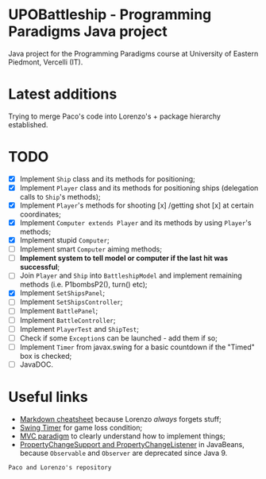 # UPOBattleship - Programming Paradigms Java project
Java project for the Programming Paradigms course at University of Eastern Piedmont, Vercelli (IT).

# Latest additions
Trying to merge Paco's code into Lorenzo's + package hierarchy established.

# TODO
 - [x] Implement `Ship` class and its methods for positioning;
 - [x] Implement `Player` class and its methods for positioning ships (delegation calls to `Ship`'s methods);
 - [x] Implement `Player`'s methods for shooting [x] /getting shot [x] at certain coordinates;
 - [x] Implement `Computer extends Player` and its methods by using `Player`'s methods;
 - [x] Implement stupid `Computer`;
 - [ ] Implement smart `Computer` aiming methods;
 - [ ] **Implement system to tell model or computer if the last hit was successful**;
 - [ ] Join `Player` and `Ship` into `BattleshipModel` and implement remaining methods (i.e. P1bombsP2(), turn() etc);
 - [x] Implement `SetShipsPanel`;
 - [ ] Implement `SetShipsController`;
 - [ ] Implement `BattlePanel`;
 - [ ] Implement `BattleController`;
 - [ ] Implement `PlayerTest` and `ShipTest`;
 - [ ] Check if some `Exception`s can be launched - add them if so;
 - [ ] Implement `Timer` from javax.swing for a basic countdown if the "Timed" box is checked;
 - [ ] JavaDOC.

# Useful links
 - [Markdown cheatsheet](https://www.markdownguide.org/cheat-sheet/) because Lorenzo  _always_  forgets stuff;
 - [Swing Timer](https://docs.oracle.com/javase/tutorial/uiswing/misc/timer.html) for game loss condition;
 - [MVC paradigm](https://www.oracle.com/technical-resources/articles/javase/application-design-with-mvc.html) to clearly understand how to implement things;
 - [PropertyChangeSupport and PropertyChangeListener](https://docs.oracle.com/javase/tutorial/javabeans/writing/properties.html#bound) in JavaBeans, because `Observable` and `Observer` are deprecated since Java 9.
 
`Paco and Lorenzo's repository`
